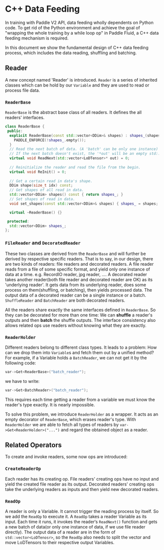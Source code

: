 # C++ Data Feeding

In training with Paddle V2 API, data feeding wholly dependents on Python code. To get rid of the Python environment and achieve the goal of "wrapping the whole training by a while loop op" in Paddle Fluid, a C++ data feeding mechanism is required. 

In this document we show the fundamental design of C++ data feeding process, which includes the data reading, shuffling and batching.

## Reader

A new concept named 'Reader' is introduced. `Reader` is a series of inherited classes which can be hold by our `Variable` and they are used to read or process file data.


### `ReaderBase`

`ReaderBase` is the abstract base class of all readers. It defines the all readers' interfaces.

```cpp
class ReaderBase {
 public:
  explicit ReaderBase(const std::vector<DDim>& shapes) : shapes_(shapes) {
    PADDLE_ENFORCE(!shapes_.empty());
  }
  // Read the next batch of data. (A 'batch' can be only one instance)
  // If the next batch doesn't exist, the '*out' will be an empty std::vector.
  virtual void ReadNext(std::vector<LoDTensor>* out) = 0;
  
  // Reinitialize the reader and read the file from the begin.
  virtual void ReInit() = 0;
  
  // Get a certain read in data's shape.
  DDim shape(size_t idx) const;
  // Get shapes of all read in data.
  std::vector<DDim> shapes() const { return shapes_; }
  // Set shapes of read in data.
  void set_shapes(const std::vector<DDim>& shapes) { shapes_ = shapes; }

  virtual ~ReaderBase() {}

 protected:
  std::vector<DDim> shapes_;
};
```

### `FileReader` and `DecoratedReader`

These two classes are derived from the `ReaderBase` and will further be derived by respective specific readers. That is to say, in our design, there are two kinds of readers: file readers and decorated readers. A file reader reads from a file of some specific format, and yield only one instance of data at a time. e.g. RecordIO reader, jpg reader, .... A decorated reader takes another reader(both file reader and decorated reader are OK) as its 'underlying reader'. It gets data from its underlying reader, does some process on them(shuffling, or batching), then yields processed data. The output data of a decorated reader can be a single instance or a batch. `ShuffleReader` and `BatchReader` are both decorated readers.

All the readers share exactly the same interfaces defined in `ReaderBase`. So they can be decorated for more than one time: We can **shuffle** a reader's outputs and then **batch** the shuffle outputs. The interface consistency also allows related ops use readers without knowing what they are exactly.


### `ReaderHolder`

Different readers belong to different class types. It leads to a problem: How can we drop them into `Variable`s and fetch them out by a unified method? For example, if a Variable holds a `BatchReader`, we can not get it by the following code:

```cpp
var->Get<ReaderBase>("batch_reader");
```

we have to write:

```cpp
var->Get<BatchReader>("batch_reader");
```

This requires each time getting a reader from a variable we must know the reader's type exactly. It is nearly impossible.

To solve this problem, we introduce `ReaderHolder` as a wrapper. It acts as an empty decorator of `ReaderBase`, which erases reader's type. With `ReaderHolder` we are able to fetch all types of readers by `var->Get<ReaderHolder>("...")` and regard the obtained object as a reader.

## Related Operators

To create and invoke readers, some now ops are introduced:

### `CreateReaderOp`

Each reader has its creating op. File readers' creating ops have no input and yield the created file reader as its output. Decorated readers' creating ops take the underlying readers as inputs and then yield new decorated readers.

### `ReadOp`

A reader is only a Variable. It cannot trigger the reading process by itself. So we add the `ReadOp` to execute it. A `ReadOp` takes a reader Variable as its input. Each time it runs, it invokes the reader‘s `ReadNext()` function and gets a new batch of data(or only one instance of data, if we use file reader directly). The output data of a reader are in the form of `std::vector<LoDTenosr>`, so the `ReadOp` also needs to split the vector and move LoDTensors to their respective output Variables.
